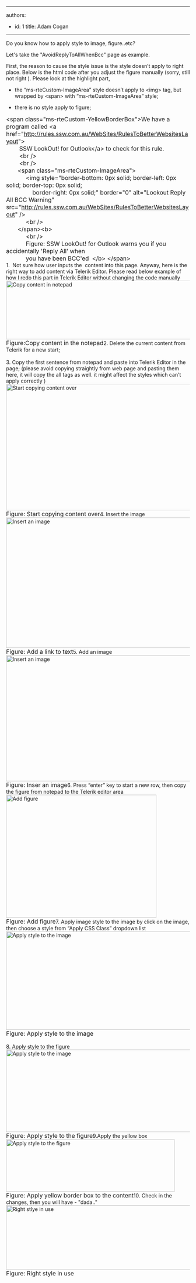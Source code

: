 

---
authors:
  - id: 1
    title: Adam Cogan
---




<span class='intro'> 
  <p>Do you know how to apply style to image, figure..etc? </p>
<p>Let's take the &quot;AvoidReplyToAllWhenBcc&quot; page as example. </p>
 </span>

First, the reason to cause the style issue is the style doesn’t apply to right place. Below is the html code after you adjust the figure manually (sorry, still not right ). Please look at the highlight part,&#160;<br>
<ul>
    <li>the “ms-rteCustom-ImageArea” style doesn’t apply to &lt;img&gt; tag, but wrapped by &lt;span&gt; with “ms-rteCustom-ImageArea” style;&#160;&#160; </li>
</ul>
<ul>
    <li>there is no style apply to figure; </li>
</ul>
<p><font class="ms-rteCustom-CodeArea" size="+0">&lt;span class=&quot;ms-rteCustom-YellowBorderBox&quot;&gt;We have a program called &lt;a href=&quot;<a shape="rect" href="/WebSites/RulesToBetterWebsitesLayout">http&#58;//rules.ssw.com.au/WebSites/RulesToBetterWebsitesLayout</a>&quot;&gt;<br>
&#160;&#160;&#160;&#160;&#160;&#160;&#160; SSW LookOut! for Outlook&lt;/a&gt; to check for this rule.<br>
&#160;&#160;&#160;&#160;&#160;&#160;&#160; &lt;br /&gt;<br>
&#160;&#160;&#160;&#160;&#160;&#160;&#160; &lt;br /&gt;<br>
&#160;&#160;&#160;&#160;&#160;&#160;&#160;<font class="ms-rteCustom-Highlight" size="+0">&lt;span class=&quot;ms-rteCustom-ImageArea&quot;&gt;<br>
</font>&#160;&#160;&#160;&#160;&#160;&#160;&#160;&#160;&#160;&#160;&#160; &lt;img style=&quot;border-bottom&#58; 0px solid; border-left&#58; 0px solid; border-top&#58; 0px solid;<br>
&#160;&#160;&#160;&#160;&#160;&#160;&#160;&#160;&#160;&#160;&#160;&#160;&#160;&#160;&#160; border-right&#58; 0px solid;&quot; border=&quot;0&quot; alt=&quot;Lookout Reply All BCC Warning&quot; src=&quot;<a shape="rect" href="/WebSites/RulesToBetterWebsitesLayout">http&#58;//rules.ssw.com.au/WebSites/RulesToBetterWebsitesLayout</a>&quot; /&gt;<br>
&#160;&#160;&#160;&#160;&#160;&#160;&#160;&#160;&#160;&#160;&#160; &lt;br /&gt;<br>
&#160;&#160;&#160;&#160;&#160;&#160;&#160;<font class="ms-rteCustom-Highlight" size="+0">&lt;/span&gt;</font>&lt;b&gt;<br>
&#160;&#160;&#160;&#160;&#160;&#160;&#160;&#160;&#160;&#160;&#160; &lt;br /&gt;<br>
&#160;&#160;&#160;&#160;&#160;&#160;&#160;&#160;&#160;&#160;&#160; Figure&#58; SSW LookOut! for Outlook warns you if you accidentally 'Reply All' when<br>
&#160;&#160;&#160;&#160;&#160;&#160;&#160;&#160;&#160;&#160;&#160; you have been BCC'ed&#160; &lt;/b&gt; &lt;/span&gt;</font><br>
1.&#160;&#160;Not sure how user inputs the&#160; content into this page. Anyway, here is the right way to add content via Telerik Editor. Please read below example of how I redo this part in Telerik Editor without changing the code manually<br>
<img width="551" height="160" class="ms-rteCustom-ImageArea" alt="Copy content in notepad" src="/WebSites/RulesToBetterWebsitesLayout/Publishing%20Image/SaveContentInNotePad.jpg" /><br>
<font class="ms-rteCustom-FigureNormal" size="+0">Figure&#58;Copy content in the notepad</font>2.&#160;Delete the current content from Telerik for a new start;<br>
<br>
3.&#160;Copy the first sentence from notepad and paste into Telerik Editor in the page; (please avoid copying straightly from web page and pasting them here, it will copy the all tags as well. it might affect the styles which can’t apply correctly )<br>
<img width="560" height="345" alt="Start copying content over" src="/WebSites/RulesToBetterWebsitesLayout/Publishing%20Image/CopyFromNotePad.jpg" /><br>
<font class="ms-rteCustom-FigureNormal" size="+0">Figure&#58; Start copying content over</font>4. Insert the image<br>
<img width="608" height="378" class="ms-rteCustom-ImageArea" style="width&#58;586px;height&#58;356px;" alt="Insert an image" src="/WebSites/RulesToBetterWebsitesLayout/Publishing%20Image/InsertImage.jpg" /><br>
<font class="ms-rteCustom-FigureNormal" size="+0">Figure&#58;&#160;Add a link to text</font>5. Add an image<br>
<img width="582" height="344" alt="Insert an image" src="/WebSites/RulesToBetterWebsitesLayout/Publishing%20Image/ApplyStyleInsertImage.jpg" /><br>
<font class="ms-rteCustom-FigureNormal" size="+0">Figure&#58; Inser an image</font>6.&#160;Press “enter” key to start a new row, then copy the figure from notepad to the Telerik editor area<br>
<img width="412" height="336" class="ms-rteCustom-ImageArea" alt="Add figure" src="/WebSites/RulesToBetterWebsitesLayout/Publishing%20Image/ApplyStyleAddFigure.jpg" /><br>
<font class="ms-rteCustom-FigureNormal" size="+0">Figure&#58; Add figure</font>7.&#160;Apply image style to the image by click on the image, then choose a style from “Apply CSS Class” dropdown list<br>
<img width="526" height="269" class="ms-rteCustom-ImageArea" alt="Apply style to the image" src="/WebSites/RulesToBetterWebsitesLayout/Publishing%20Image/ApplyStyleImageArea.jpg" /><br>
<font class="ms-rteCustom-FigureNormal" size="+0">Figure&#58; Apply style to the image<br>
</font><br>
8. Apply style to the figure<br>
<img width="512" height="225" class="ms-rteCustom-ImageArea" alt="Apply style to the image" src="/WebSites/RulesToBetterWebsitesLayout/Publishing%20Image/ApplyStyleImageArea.jpg" /><br>
<font class="ms-rteCustom-FigureNormal" size="+0">Figure&#58; Apply style to the figure</font>9.Apply the yellow box<br>
<img width="462" height="143" class="ms-rteCustom-ImageArea" alt="Apply style to the figure" src="/WebSites/RulesToBetterWebsitesLayout/Publishing%20Image/ApplyStyleFigure.jpg" /><br>
<font class="ms-rteCustom-FigureNormal" size="+0">Figure&#58; Apply yellow border box to the content</font>10. Check in the changes, then you will have - &quot;dada..&quot;<br>
<img width="511" height="176" class="ms-rteCustom-ImageArea" alt="Right stlye in use" src="/WebSites/RulesToBetterWebsitesLayout/Publishing%20Image/ApplyStyleResult.jpg" /><br>
<font class="ms-rteCustom-FigureNormal" size="+0">Figure&#58; Right style in use</font></p>



